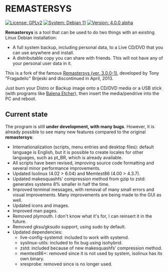 # REMASTERSYS

<a href="https://github.com/nerun/remastersys/blob/master/LICENSE" target="_blank"><img alt="License: GPLv2" src="https://img.shields.io/badge/License-GPLv2-blue" /></a> <a href="https://www.debian.org/" target="_blank"><img alt="System: Debian 11" src="https://img.shields.io/badge/System-Debian%2011-blue" /></a> <a href="https://github.com/nerun/remastersys/releases" target="_blank"><img alt="Version: 4.0.0 alpha" src="https://img.shields.io/badge/Version-4.0.0%20alpha-orange" /></a>

**Remastersys** is a tool that can be used to do two things with an existing Linux Debian installation:

* A full system backup, including personal data, to a Live CD/DVD that you can use anywhere and install.
* A distributable copy you can share with friends. This will not have any of your personal user data in it.

This is a fork of the famous [Remastersys (ver. 3.0.0-1)](https://web.archive.org/web/20130423105647/http://www.remastersys.com/), developed by Tony "Fragadelic" Brijeski and discontinued in April, 2013.

Just burn your Distro or Backup image onto a CD/DVD media or a USB stick (with programs like [Balena Etcher](https://www.balena.io/etcher/)), then insert the media/pendrive into the PC and reboot.

## Current state

The program is still **under development, with many bugs**. However, it is already possible to see many new features compared to the original **remastersys**:

* Internationalization (scripts, menu entries and desktop files): default language is English, but it is possible to create locales for other languages, such as pt_BR, which is already available.
* All scripts have been revised, improving source code formatting and several minor performance improvements.
* Updated Isolinux (4.02 > 6.04) and Memtest86 (4.00 > 4.3.7).
* Updated makesquashfs' compression method from gzip to zstd: generates systems 8% smaller in half the time.
* Improved terminal messages, with removal of many small errors and visual improvements. Many improvements are being made to the GUI as well.
* Updated icons and images.
* Improved man pages.
* Removed plymouth. I don't know what it's for, I can reinsert it in the future.
* Removed gksu/gksudo support, using sudo by default.
* Updated dependencies:
  * live-config-systemd: included to work with systemd.
  * syslinux-utils: included to fix bug using isohybrid.
  * zstd: included because of new makesquashfs’ compression method.
  * memtest86+: removed since it is not used by system, isolinux has its own binary.
  * xresprobe: removed since is no longer used.
